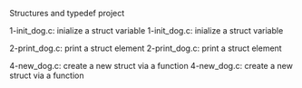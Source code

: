 Structures and typedef project 

1-init_dog.c: inialize a struct variable
1-init_dog.c: inialize a struct variable

2-print_dog.c: print a struct element
2-print_dog.c: print a struct element

4-new_dog.c: create a new struct via a function
4-new_dog.c: create a new struct via a function

